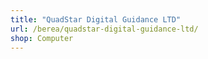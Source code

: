 ```yaml
---
title: "QuadStar Digital Guidance LTD"
url: /berea/quadstar-digital-guidance-ltd/
shop: Computer
---
```

